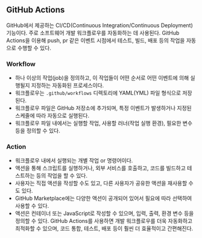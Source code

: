 ## GitHub Actions   
GitHub에서 제공하는 CI/CD(Continuous Integration/Continuous Deployment) 기능이다. 주로 소프트웨어 개발 워크플로우를 자동화하는 데 사용된다. GitHub Actions을 이용해 push, pr 같은 이벤트 시점에서 테스트, 빌드, 배포 등의 작업을 자동으로 수행할 수 있다.  

### Workflow
- 하나 이상의 작업(job)을 정의하고, 이 작업들이 어떤 순서로 어떤 이벤트에 의해 실행될지 지정하는 자동화된 프로세스이다.
- 워크플로우는 `.github/workflows` 디렉토리에 YAML(YML) 파일 형식으로 저장된다.
- 워크플로우 파일은 GitHub 저장소에 추가되며, 특정 이벤트가 발생하거나 지정된 스케줄에 따라 자동으로 실행된다.
- 워크플로우 파일 내에서는 실행할 작업, 사용할 러너(작업 실행 환경), 필요한 변수 등을 정의할 수 있다.

### Action
- 워크플로우 내에서 실행되는 개별 작업 or 명령어이다. 
- 액션을 통해 스크립트를 실행하거나, 외부 서비스를 호출하고, 코드를 빌드하고 테스트하는 등의 작업을 할 수 있다.
- 사용자는 직접 액션을 작성할 수도 있고, 다른 사용자가 공유한 액션을 재사용할 수도 있다. 
- GitHub Marketplace에는 다양한 액션이 공개되어 있어서 필요에 따라 선택하여 사용할 수 있다.
- 액션은 컨테이너 또는 JavaScript로 작성할 수 있으며, 입력, 출력, 환경 변수 등을 정의할 수 있다.
GitHub Actions를 사용하면 개발 워크플로우를 더욱 자동화하고 최적화할 수 있으며, 코드 통합, 테스트, 배포 등이 훨씬 더 효율적이고 간편해진다.
